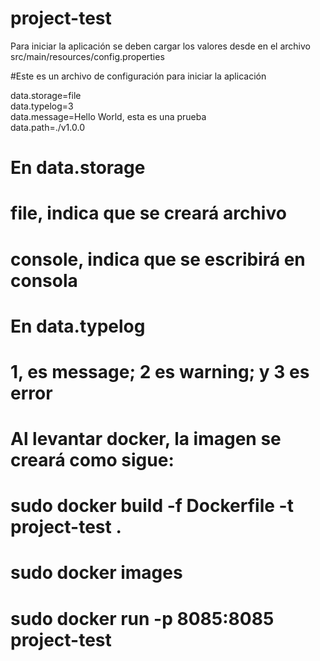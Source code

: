 # project-test

Para iniciar la aplicación se deben cargar los valores desde en el archivo src/main/resources/config.properties <br>

#Este es un archivo de configuración para iniciar la aplicación

data.storage=file<br>
data.typelog=3<br>
data.message=Hello World, esta es una prueba<br>
data.path=./v1.0.0<br>

# En data.storage
# file, indica que se creará archivo
# console, indica que se escribirá en consola
# En data.typelog
# 1, es message; 2 es warning; y 3 es error

# Al levantar docker, la imagen se creará como sigue:
# sudo docker build -f Dockerfile -t project-test .
# sudo docker images
# sudo docker run -p 8085:8085 project-test
